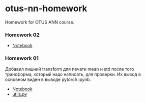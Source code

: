 # otus-nn-homework
Homework for OTUS ANN course.

### Homework 02

* [Notebook](02/log_reg.ipynb)

### Homework 01

Добавил лишний transform для печати mean и std после того трансформа, который надо написать, для проверки. Их вывод
в основном виден в выводе pytorch.ipynb.

* [Notebook](01/pytorch.ipynb)
* [utils.py](01/utils.py)
